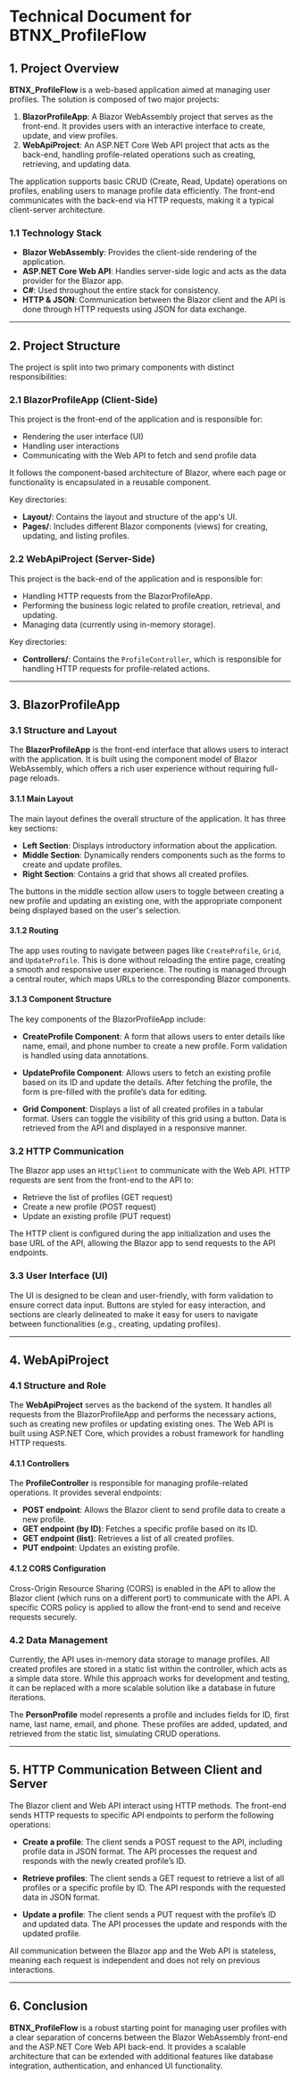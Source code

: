 # Technical Document for BTNX_ProfileFlow

## 1. Project Overview

**BTNX_ProfileFlow** is a web-based application aimed at managing user profiles. The solution is composed of two major projects:

1. **BlazorProfileApp**: A Blazor WebAssembly project that serves as the front-end. It provides users with an interactive interface to create, update, and view profiles.
2. **WebApiProject**: An ASP.NET Core Web API project that acts as the back-end, handling profile-related operations such as creating, retrieving, and updating data.

The application supports basic CRUD (Create, Read, Update) operations on profiles, enabling users to manage profile data efficiently. The front-end communicates with the back-end via HTTP requests, making it a typical client-server architecture.

### 1.1 Technology Stack

- **Blazor WebAssembly**: Provides the client-side rendering of the application.
- **ASP.NET Core Web API**: Handles server-side logic and acts as the data provider for the Blazor app.
- **C#**: Used throughout the entire stack for consistency.
- **HTTP & JSON**: Communication between the Blazor client and the API is done through HTTP requests using JSON for data exchange.
  
---

## 2. Project Structure

The project is split into two primary components with distinct responsibilities:

### 2.1 BlazorProfileApp (Client-Side)

This project is the front-end of the application and is responsible for:

- Rendering the user interface (UI)
- Handling user interactions
- Communicating with the Web API to fetch and send profile data

It follows the component-based architecture of Blazor, where each page or functionality is encapsulated in a reusable component.

Key directories:
- **Layout/**: Contains the layout and structure of the app's UI.
- **Pages/**: Includes different Blazor components (views) for creating, updating, and listing profiles.

### 2.2 WebApiProject (Server-Side)

This project is the back-end of the application and is responsible for:

- Handling HTTP requests from the BlazorProfileApp.
- Performing the business logic related to profile creation, retrieval, and updating.
- Managing data (currently using in-memory storage).

Key directories:
- **Controllers/**: Contains the `ProfileController`, which is responsible for handling HTTP requests for profile-related actions.
  


---

## 3. BlazorProfileApp

### 3.1 Structure and Layout

The **BlazorProfileApp** is the front-end interface that allows users to interact with the application. It is built using the component model of Blazor WebAssembly, which offers a rich user experience without requiring full-page reloads.

#### 3.1.1 **Main Layout**

The main layout defines the overall structure of the application. It has three key sections:

- **Left Section**: Displays introductory information about the application.
- **Middle Section**: Dynamically renders components such as the forms to create and update profiles.
- **Right Section**: Contains a grid that shows all created profiles.

The buttons in the middle section allow users to toggle between creating a new profile and updating an existing one, with the appropriate component being displayed based on the user's selection.

#### 3.1.2 **Routing**

The app uses routing to navigate between pages like `CreateProfile`, `Grid`, and `UpdateProfile`. This is done without reloading the entire page, creating a smooth and responsive user experience. The routing is managed through a central router, which maps URLs to the corresponding Blazor components.

#### 3.1.3 **Component Structure**

The key components of the BlazorProfileApp include:

- **CreateProfile Component**: A form that allows users to enter details like name, email, and phone number to create a new profile. Form validation is handled using data annotations.
  
- **UpdateProfile Component**: Allows users to fetch an existing profile based on its ID and update the details. After fetching the profile, the form is pre-filled with the profile’s data for editing.

- **Grid Component**: Displays a list of all created profiles in a tabular format. Users can toggle the visibility of this grid using a button. Data is retrieved from the API and displayed in a responsive manner.

### 3.2 HTTP Communication

The Blazor app uses an `HttpClient` to communicate with the Web API. HTTP requests are sent from the front-end to the API to:

- Retrieve the list of profiles (GET request)
- Create a new profile (POST request)
- Update an existing profile (PUT request)

The HTTP client is configured during the app initialization and uses the base URL of the API, allowing the Blazor app to send requests to the API endpoints.

### 3.3 User Interface (UI)

The UI is designed to be clean and user-friendly, with form validation to ensure correct data input. Buttons are styled for easy interaction, and sections are clearly delineated to make it easy for users to navigate between functionalities (e.g., creating, updating profiles).

---

## 4. WebApiProject

### 4.1 Structure and Role

The **WebApiProject** serves as the backend of the system. It handles all requests from the BlazorProfileApp and performs the necessary actions, such as creating new profiles or updating existing ones. The Web API is built using ASP.NET Core, which provides a robust framework for handling HTTP requests.

#### 4.1.1 **Controllers**

The **ProfileController** is responsible for managing profile-related operations. It provides several endpoints:

- **POST endpoint**: Allows the Blazor client to send profile data to create a new profile.
- **GET endpoint (by ID)**: Fetches a specific profile based on its ID.
- **GET endpoint (list)**: Retrieves a list of all created profiles.
- **PUT endpoint**: Updates an existing profile.

#### 4.1.2 **CORS Configuration**

Cross-Origin Resource Sharing (CORS) is enabled in the API to allow the Blazor client (which runs on a different port) to communicate with the API. A specific CORS policy is applied to allow the front-end to send and receive requests securely.

### 4.2 Data Management

Currently, the API uses in-memory data storage to manage profiles. All created profiles are stored in a static list within the controller, which acts as a simple data store. While this approach works for development and testing, it can be replaced with a more scalable solution like a database in future iterations.

The **PersonProfile** model represents a profile and includes fields for ID, first name, last name, email, and phone. These profiles are added, updated, and retrieved from the static list, simulating CRUD operations.

---

## 5. HTTP Communication Between Client and Server

The Blazor client and Web API interact using HTTP methods. The front-end sends HTTP requests to specific API endpoints to perform the following operations:

- **Create a profile**: The client sends a POST request to the API, including profile data in JSON format. The API processes the request and responds with the newly created profile’s ID.
  
- **Retrieve profiles**: The client sends a GET request to retrieve a list of all profiles or a specific profile by ID. The API responds with the requested data in JSON format.
  
- **Update a profile**: The client sends a PUT request with the profile’s ID and updated data. The API processes the update and responds with the updated profile.

All communication between the Blazor app and the Web API is stateless, meaning each request is independent and does not rely on previous interactions.

---

## 6. Conclusion

**BTNX_ProfileFlow** is a robust starting point for managing user profiles with a clear separation of concerns between the Blazor WebAssembly front-end and the ASP.NET Core Web API back-end. It provides a scalable architecture that can be extended with additional features like database integration, authentication, and enhanced UI functionality.
